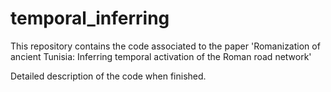 # temporal_inferring
This repository contains the code associated to the paper 'Romanization of ancient Tunisia: Inferring temporal activation of the Roman road network'

Detailed description of the code when finished.
